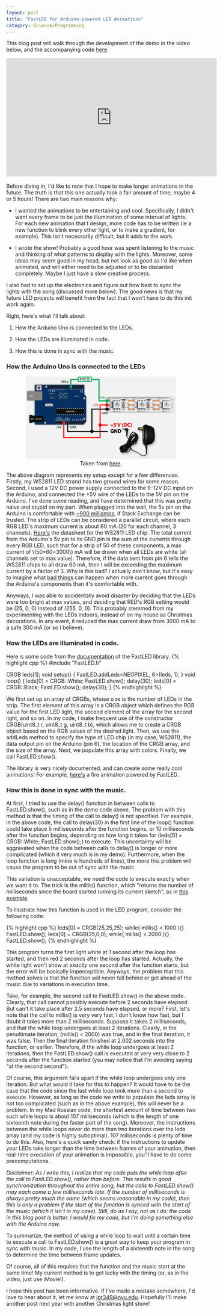 ```yaml
---
layout: post
title: "FastLED for Arduino-powered LED Animations"
category: Science/Programming
---
```


<script type="text/javascript"
    src="http://cdn.mathjax.org/mathjax/latest/MathJax.js?config=TeX-AMS-MML_HTMLorMML">
</script>


This blog post will walk through the development of the demo in the video below, and the accompanying code [here](https://github.com/jpryan1/ArduinoLed/blob/master/LEDTest.ino). 

<iframe width="560" height="315" src="https://www.youtube.com/embed/1cJdcc_YAVk" frameborder="0" allowfullscreen></iframe>

Before diving in, I'd like to note that I hope to make longer animations in the future. 
The truth is that this one actually took a fair amount of time, maybe 4 or 5 hours! 
There are two main reasons why: 
    
- I wanted the animations to be entertaining and cool. Specifically, I didn't want every frame to be just the illumination of some 
    interval of lights. For each new animation that I design, more code has to be written (ie a new function to blink
    every other light, or to make a gradient, for example). This isn't necessarily difficult, but it adds to the work.
    
- I wrote the show! Probably a good hour was spent listening to the music and thinking of what patterns to display with
    the lights. Moreover, some ideas may seem good in my head, but not look as good as I'd like when animated, and will either need
    to be adjusted or to be discarded completely. Maybe I just have a slow creative process. 
    
I also had to set up the electronics and figure out how best to sync the lights with the song (discussed more below). 
The good news is that my future LED projects will benefit from the fact that I won't have to do this init work again. 

Right, here's what I'll talk about:

1) How the Arduino Uno is connected to the LEDs.
   
2) How the LEDs are illuminated in code.
   
3) How this is done in sync with the music.
   
### How the Arduino Uno is connected to the LEDs
<div style="text-align:center;" >
<figure>
<a href="/images/arduino/arduino.jpg">
<img style="width:400px;" src="/images/arduino/arduino.jpg" />
</a>
<figcaption>Taken from <a href="http://www.tweaking4all.com/hardware/arduino/arduino-ws2812-led/"> here</a>. </figcaption>
</figure>
</div>

The above diagram represents my setup except for a few differences. Firstly, my WS2811 LED strand has two ground wires for some reason. Second, I used a 12V DC power supply connected to the 9-12V DC input on the Arduino, and connected the +5V wire of the LEDs to the 5V pin on the Arduino. I've done some reading, and have determined that this was pretty naive and stupid on my part. When plugged into the wall, the 5v pin on the Arduino is comfortable with [~900 milliamps](http://electronics.stackexchange.com/questions/67092/how-much-current-can-i-draw-from-the-arduinos-pins), if Stack Exchange can be trusted. The strip of LEDs can be considered a parallel circuit, where each RGB LED's maximum current is about 60 mA (20 for each channel, 3 channels). [Here's](https://cdn-shop.adafruit.com/datasheets/WS2811.pdf) the datasheet for the WS2811 LED chip. The total current from the Arduino's 5v pin to its GND pin is the sum of the currents through every RGB LED, such that for a strip of 50 of these components, a max current of \\(50*60=3000\\) mA will be drawn when all LEDs are white (all channels set to max value). Therefore, if the data sent from pin 6 tells the WS2811 chips to all draw 60 mA, then I will be exceeding the maximum current by a factor of 3. Why is this bad? I actually don't know, but it's easy to imagine what [bad things](https://www.youtube.com/watch?v=6-_AgqpjOiU) can happen when more current goes through the Arduino's components than it's comfortable with. 

Anyways, I was able to accidentally avoid disaster by deciding that the LEDs were too bright at max values, and deciding that RED's RGB setting would be (25, 0, 0) instead of (255, 0, 0). This probably stemmed from my experimenting with the LEDs indoors, instead of on my house as Christmas decorations. In any event, it reduced the max current draw from 3000 mA to a safe 300 mA (or so I believe). 

###  How the LEDs are illuminated in code.

Here is some code from the [documentation](https://github.com/FastLED/FastLED/wiki/Overview) of the FastLED library. 
{% highlight cpp %}
#include "FastLED.h"

CRGB leds[1];
void setup() { FastLED.addLeds<NEOPIXEL, 6>(leds, 1); }
void loop() { 
    leds[0] = CRGB::White; FastLED.show(); delay(30); 
    leds[0] = CRGB::Black; FastLED.show(); delay(30);
}
{% endhighlight %}

We first set up an array of CRGBs, whose size is the number of LEDs in the strip. The first element of this array is a CRGB object which defines the RGB value for the first LED light, the second element of the array for the second light, and so on. In my code, I make frequent use of the constructor CRGB(uint8_t r, uint8_t g, uint8_t b), which allows me to create a CRGB object based on the RGB values of the desired light. Then, we use the addLeds method to specify the type of LED chip (in my case, WS2811), the data output pin on the Arduino (pin 6), the location of the CRGB array, and the size of the array. Next, we populate this array with colors. Finally, we call FastLED.show(). 

The library is very nicely documented, and can create some really cool animations! For example, [here's](https://www.youtube.com/watch?v=bLmP94tx1do) a fire animation powered by FastLED. 

### How this is done in sync with the music.

At first, I tried to use the delay() function in between calls to FastLED.show(), such as in the demo code above. The problem with this method is that the timing of the call to delay() is not specified. For example, in the above code, the call to delay(30) in the first line of the loop() function could take place 5 milliseconds after the function begins, or 10 milliseconds after the function begins, depending on how long it takes for (leds[0] = CRGB::White; FastLED.show();) to execute. 
This uncertainty will be aggravated when the code between calls to delay() is longer or more complicated (which it very much is in my demo). Furthermore, when the loop function is long (mine is hundreds of lines), the more this problem will cause the program to be out of sync with the music. 

This variation is unacceptable, we need the code to execute exactly when we want it to. The trick is the millis() function, which "returns the number of milliseconds since the board started running its current sketch", as in [this example](https://www.arduino.cc/en/Tutorial/BlinkWithoutDelay). 

To illustrate how this function is used in the LED program, consider the following code:

{% highlight cpp %}
leds[0] = CRGB(25,25,25);
while( millis() < 1000 ){}
FastLED.show();
leds[0] = CRGB(25,0,0);
while( millis() < 2000 ){}
FastLED.show();
{% endhighlight %}

This program turns the first light white at 1 second after the loop has started, and then red 2 seconds after the loop has started. Actually, the white light won't show at *exactly* one second after the function starts, but the error will be basically imperceptible. Anyways, the problem that this method solves is that the function will never fall behind or get ahead of the music due to variations in execution time. 

Take, for example, the second call to FastLED.show() in the above code. Clearly, that call cannot possibly execute before 2 seconds have elapsed. But can't it take place after 2.5 seconds have elapsed, or more? First, let's note that the call to millis() is very very fast; I don't know how fast, but I doubt it takes more than 2 milliseconds. Suppose it takes 2 milliseconds, and that the while loop undergoes at least 2 iterations. Clearly, in the penultimate iteration, (millis() < 2000) was true, and in the final iteration, it was false. Then the final iteration finished at 2.002 seconds into the function, or earlier. Therefore, if the while loop undergoes at least 2 iterations, then the FastLED.show() call is executed at very very close to 2 seconds after the function started (you may notice that I'm avoiding saying "at the second second"). 

Of course, this argument falls apart if the while loop undergoes only one iteration. But what would it take for this to happen? It would have to be the case that the code since the last while loop took more than a second to execute. However, as long as the code we write to populate the leds array is not too complicated (such as in the above example), this will never be a problem. In my Mad Russian code, the shortest amount of time between two such while loops is about 107 milliseconds (which is the length of one sixteenth note during the faster part of the song). Moreover, the instructions between the while loops never do more than two iterations over the leds array (and my code is highly suboptimal). 107 milliseconds is plenty of time to do this. Also, here's a quick sanity check: if the instructions to update your LEDs take longer than the time between frames of your animation, then real-time execution of your animation is impossible, you'll have to do some precomputations. 

*Disclaimer: As I write this, I realize that my code puts the while loop after the call to FastLED.show(), rather than before. This results in good synchronization throughout the entire song, but the calls to FastLED.show() may each come a few milliseconds late. If the number of milliseconds is always pretty much the same (which seems reasonable in my code), then this is only a problem if the start of the function is synced with the start of the music (which it isn't in my case). Still, do as I say, not as I do: the code in this blog post is better. I would fix my code, but I'm doing something else with the Arduino now.*

To summarize, the method of using a while loop to wait until a certain time to execute a call to FastLED.show() is a great way to keep your program in sync with music. In my code, I use the length of a sixteenth note in the song to determine the time between frame updates. 

Of course, all of this requires that the function and the music start at the same time! My current method is to get lucky with the timing (or, as in the video, just use iMovie!).

I hope this post has been informative. If I've made a mistake somewhere, I'd love to hear about it, let me know at jpr349@nyu.edu. Hopefully I'll make another post next year with another Christmas light show!
